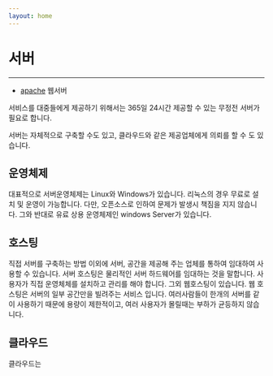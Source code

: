 ```yaml
---
layout: home
---
```


# 서버
---

* [apache](apache2) 웹서버


서비스를 대중들에게 제공하기 위해서는 365일 24시간 제공할 수 있는 무정전 서버가 필요로 합니다.

서버는 자체적으로 구축할 수도 있고, 클라우드와 같은 제공업체에게 의뢰를 할 수 도 있습니다.

## 운영체제
대표적으로 서버운영체제는 Linux와 Windows가 있습니다. 리눅스의 경우 무료로 설치 및 운영이 가능합니다. 다만, 오픈소스로 인하여 문제가 발생시 책짐을 지지 않습니다.
그와 반대로 유료 상용 운영체제인 windows Server가 있습니다.

## 호스팅
직접 서버를 구축하는 방법 이외에 서버, 공간을 제공해 주는 업체를 통하여 임대하여 사용할 수 있습니다. 서버 호스팅은 물리적인 서버 하드웨어를 임대하는 것을 말합니다.
사용자가 직접 운영체체를 설치하고 관리를 해야 합니다. 그외 웹호스팅이 있습니다. 웹 호스팅은 서버의 일부 공간만을 빌려주는 서비스 입니다. 여러사람들이 한개의 서버를 같이 사용하기 때문에 용량이 제한적이고, 여러 사용자가 몰릴때는 부하가 균등하지 않습니다.

## 클라우드
클라우드는 